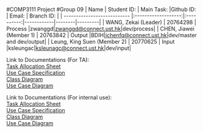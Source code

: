 #COMP3111 Project
#Group 09
| Name                        | Student ID:         | Main Task:  |Github ID: | Email: | Branch ID: |
| --------------------------- |:-------------------:|:----------:|------------|--------|---------|
| WANG, Zekai (Leader)        | 20764298            |   Process  |zwanggd|zwanggd@connect.ust.hk|dev/process|
| CHEN, Jiawei (Member 1)     | 20763842            |   Output   |BDIH|jchenfq@connect.ust.hk|dev/master and dev/output|
| Leung, King Suen (Member 2) | 20770625            |   Input    |ksleungac|ksleunagc@connect.ust.hk|dev/input|

Link to Documentations (For TA):<br/>
[Task Allocation Sheet](https://hkustconnect-my.sharepoint.com/:x:/g/personal/ksleungac_connect_ust_hk/EfF9FZYX7cFBl4TVLwOB2PsB3f8aJB_SB6A06X14hlNDPA?e=aCfzPA)<br />
[Use Case Specification](https://hkustconnect-my.sharepoint.com/:w:/g/personal/ksleungac_connect_ust_hk/Ed4sBRlZl4ZEikQMjrbFy4QBn88kJ0ZvIgCR3Y39RuvJLQ?e=ANNzAY)<br />
[Class Diagram](https://hkustconnect-my.sharepoint.com/:i:/g/personal/ksleungac_connect_ust_hk/EbCypEPs9QpAuCgS43E2cREBoQ21wHj9bMTTWfYXGhfEww?e=cCq0xy)<br />
[Use Case Diagram](https://hkustconnect-my.sharepoint.com/:i:/g/personal/ksleungac_connect_ust_hk/EfXdd-uupmBDkkRgJ1rmn0QBX1ok_eSrGgzV2kO9YDhOGg?e=xo4tGt)

Link to Documentations (For internal use):<br/>
[Task Allocation Sheet](https://hkustconnect-my.sharepoint.com/:x:/g/personal/ksleungac_connect_ust_hk/ET7hh5_Qe8ZApMco3wcB-7oBr1qTl27PvdGtr3QA7Ie6iw?e=57FpU0)<br />
[Use Case Specification](https://hkustconnect-my.sharepoint.com/:w:/g/personal/ksleungac_connect_ust_hk/EdmodZQ2HxZEpoiNHBNTk0kB4Q6-lEw-fjFMhR48erEppQ?e=6fzsqT)<br />
[Class Diagram](https://hkustconnect-my.sharepoint.com/:i:/g/personal/ksleungac_connect_ust_hk/EdqWG4sQx-dLg6BrkDmM-1EBUaEwcS8Cw8avNTAB43qX-A?e=IyHcBZ)<br />
[Use Case Diagram](https://hkustconnect-my.sharepoint.com/:i:/g/personal/ksleungac_connect_ust_hk/ER5gqUmW5CZHnWirXRNCcvkBof2pR_fKgLQLE9XRfGqWCA?e=K60dff)
